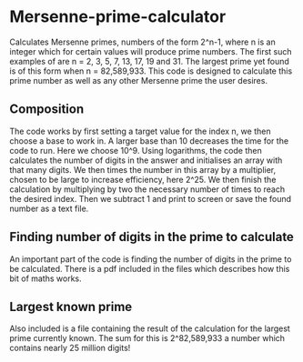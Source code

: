# Mersenne-prime-calculator
Calculates Mersenne primes, numbers of the form 2^n-1, where n is an integer which for certain values will produce prime numbers. The first such examples of are n = 2, 3, 5, 7, 13, 17, 19 and 31. The largest prime yet found is of this form when n = 82,589,933. This code is designed to calculate this prime number as well as any other Mersenne prime the user desires.

## Composition
The code works by first setting a target value for the index n, we then choose a base to work in. A larger base than 10 decreases the time for the code to run. Here we choose 10^9. Using logarithms, the code then calculates the number of digits in the answer and initialises an array with that many digits. We then times the number in this array by a multiplier, chosen to be large to increase efficiency, here 2^25. We then finish the calculation by multiplying by two the necessary number of times to reach the desired index. Then we subtract 1 and print to screen or save the found number as a text file.

## Finding number of digits in the prime to calculate
An important part of the code is finding the number of digits in the prime to be calculated. There is a pdf included in the files which describes how this bit of maths works.

## Largest known prime
Also included is a file containing the result of the calculation for the largest prime currently known. The sum for this is 2^82,589,933 a number which contains nearly 25 million digits!
